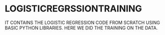 # LOGISTICREGRSSIONTRAINING
IT CONTAINS THE LOGISTIC REGRESSION CODE FROM SCRATCH USING BASIC PYTHON LIBRARIES. HERE WE DID THE TRAINING ON THE DATA.
